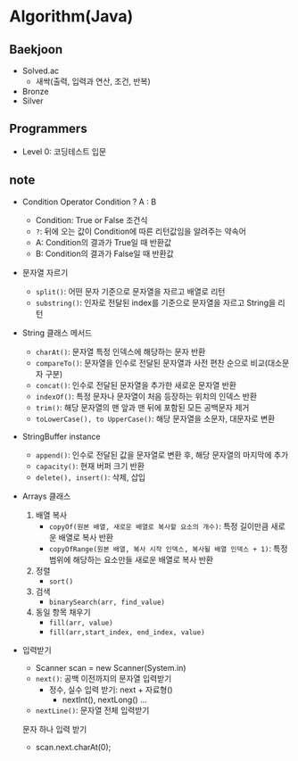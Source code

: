 # Algorithm(Java)
## Baekjoon
- Solved.ac 
    - 새싹(출력, 입력과 연산, 조건, 반복)
- Bronze
- Silver

## Programmers
- Level 0: 코딩테스트 입문

## note
- Condition Operator
    Condition ? A : B
    - Condition: True or False 조건식
    - `?`: 뒤에 오는 값이 Condition에 따른 리턴값임을 알려주는 약속어
    - A: Condition의 결과가 True일 때 반환값
    - B: Condition의 결과가 False일 때 반환값

- 문자열 자르기
    - `split()`: 어떤 문자 기준으로 문자열을 자르고 배열로 리턴
    - `substring()`: 인자로 전달된 index를 기준으로 문자열을 자르고 String을 리턴
    
- String 클래스 메서드
    - `charAt()`: 문자열 특정 인덱스에 해당하는 문자 반환
    - `compareTo()`: 문자열을 인수로 전달된 문자열과 사전 편찬 순으로 비교(대소문자 구분)
    - `concat()`: 인수로 전달된 문자열을 추가한 새로운 문자열 반환
    - `indexOf()`: 특정 문자나 문자열이 처음 등장하는 위치의 인덱스 반환
    - `trim()`: 해당 문자열의 맨 앞과 맨 뒤에 포함된 모든 공백문자 제거
    - `toLowerCase(), to UpperCase()`: 해당 문자열을 소문자, 대문자로 변환

- StringBuffer instance
    - `append()`: 인수로 전달된 값을 문자열로 변환 후, 해당 문자열의 마지막에 추가
    - `capacity()`: 현재 버퍼 크기 반환
    - `delete(), insert()`: 삭제, 삽입

- Arrays 클래스
    1. 배열 복사
        - `copyOf(원본 배열, 새로운 배열로 복사할 요소의 개수)`: 특정 길이만큼 새로운 배열로 복사 반환
        - `copyOfRange(원본 배열, 복사 시작 인덱스, 복사될 배열 인덱스 + 1)`: 특정 범위에 해당하는 요소만들 새로운 배열로 복사 반환
    2. 정렬
        - `sort()`
    3. 검색
        - `binarySearch(arr, find_value)`
    4. 동일 항목 채우기
        - `fill(arr, value)`
        - `fill(arr,start_index, end_index, value)`

- 입력받기
    - Scanner scan = new Scanner(System.in)
    - `next()`: 공백 이전까지의 문자열 입력받기
        - 정수, 실수 입력 받기: next + 자료형()
            - nextInt(), nextLong() ...
    - `nextLine()`: 문자열 전체 입력받기
    
    문자 하나 입력 받기
    - scan.next.charAt(0);